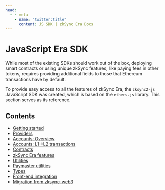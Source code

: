 ```yaml
---
head:
  - - meta
    - name: "twitter:title"
      content: JS SDK | zkSync Era Docs
---
```


# JavaScript Era SDK

While most of the existing SDKs should work out of the box, deploying smart contracts or using unique zkSync features, like paying fees in other tokens, requires providing additional fields to those that Ethereum transactions have by default.

To provide easy access to all the features of zkSync Era, the `zksync2-js` JavaScript SDK was created, which is based on the `ethers.js` library. This section serves as its
reference.

## Contents

- [Getting started](./getting-started.md)
- [Providers](./providers.md)
- [Accounts: Overview](./accounts.md)
- [Accounts: L1->L2 transactions](./accounts-l1-l2.md)
- [Contracts](./contracts.md)
- [zkSync Era features](./features.md)
- [Utilities](./utils.md)
- [Paymaster utilities](./paymaster-utils.md)
- [Types](./types.md)
- [Front-end integration](./front-end.md)
- [Migration from zksync-web3](./migration.md)
